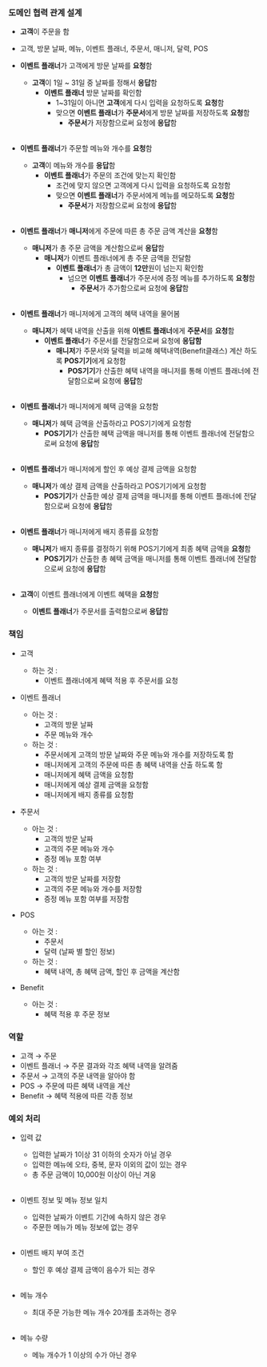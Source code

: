 ### 도메인 협력 관계 설계

- **고객**이 주문을 함
- 고객,  방문 날짜, 메뉴, 이벤트 플래너, 주문서, 매니저, 달력, POS

- **이벤트 플래너**가 고객에게 방문 날짜를 **요청**함
    - **고객**이 1일 ~ 31일 중 날짜를 정해서 **응답**함
        - **이벤트 플래너** 방문 날짜를 확인함
            - 1~31일이 아니면 **고객**에게 다시 입력을 요청하도록 **요청**함
            - 맞으면 **이벤트 플래너**가 **주문서**에게 방문 날짜를 저장하도록 **요청**함
                - **주문서**가 저장함으로써 요청에 **응답**함<br/><br/>

- **이벤트 플래너**가 주문할 메뉴와 개수를 **요청**함
    - **고객**이 메뉴와 개수를 **응답**함
        - **이벤트 플래너**가 주문의 조건에 맞는지 확인함
            - 조건에 맞지 않으면 고객에게  다시 입력을 요청하도록 요청함
            - 맞으면 **이벤트 플래너**가 주문서에게 메뉴를 메모하도록 **요청**함
                - **주문서**가 저장함으로써 요청에 **응답**함<br/><br/>

- **이벤트 플래너**가 **매니저**에게 주문에 따른 총 주문 금액 계산을 **요청**함
    - **매니저**가 총 주문 금액을 계산함으로써 **응답**함
        - **매니저**가 이벤트 플래너에게 총 주문 금액을 전달함
            - **이벤트 플래너**가 총 금액이 **12만**원이 넘는지 확인함
                - 넘으면 **이벤트 플래너**가 주문서에 증정 메뉴를 추가하도록 **요청**함
                    - **주문서**가 추가함으로써 요청에 **응답**함<br/><br/>

- **이벤트 플래너**가 매니저에게 고객의 혜택 내역을 물어봄
    - **매니저**가 혜택 내역을 산출을 위해 **이벤트 플래너**에게 **주문서**를 **요청**함
        - **이벤트 플래너**가 주문서를 전달함으로써 요청에 **응답함**
            - **매니저**가 주문서와 달력을 비교해 혜택내역(Benefit클래스) 계산 하도록 **POS기기**에게 요청함
                - **POS기기**가 산출한 혜택 내역을 매니저를 통해 이벤트 플래너에 전달함으로써 요청에 **응답**함<br/><br/>

- **이벤트 플래너**가 매니저에게 혜택 금액을 요청함
    - **매니저**가 혜택 금액을 산출하라고 POS기기에게 요청함
        - **POS기기**가 산출한 혜택 금액을 매니저를 통해 이벤트 플래너에 전달함으로써 요청에 **응답**함<br/><br/>

- **이벤트 플래너**가 매니저에게 할인 후 예상 결제 금액을 요청함
    - **매니저**가 예상 결제 금액을 산출하라고 POS기기에게 요청함
        - **POS기기**가 산출한 예상 결제 금액을 매니저를 통해 이벤트 플래너에 전달함으로써 요청에 **응답**함<br/><br/>

- **이벤트 플래너**가 매니저에게 배지 종류를 요청함
    - **매니저**가 배지 종류를 결정하기 위해 POS기기에게 최종 혜택 금액을 **요청**함
        - **POS기기**가 산출한 총 혜택 금액을 매니저를 통해 이벤트 플래너에 전달함으로써 요청에 **응답**함<br/><br/>

- **고객**이 이벤트 플래너에게 이벤트 혜택을 **요청**함
    - **이벤트 플래너**가 주문서를 출력함으로써 **응답**함

### 책임

- 고객
    - 하는 것 :
        - 이벤트 플래너에게 혜택 적용 후 주문서를 요청

- 이벤트  플래너
    - 아는 것 :
        - 고객의 방문 날짜
        - 주문 메뉴와 개수
    - 하는 것 :
        - 주문서에게 고객의 방문 날짜와 주문 메뉴와 개수를 저장하도록 함
        - 매니저에게 고객의 주문에 따른 총 혜택 내역을 산출 하도록 함
        - 매니저에게 혜택 금액을 요청함
        - 매니저에게 예상 결제 금액을 요청함
        - 매니저에게 배지 종류를 요청함

- 주문서
    - 아는 것 :
        - 고객의 방문 날짜
        - 고객의 주문 메뉴와 개수
        - 증정 메뉴 포함 여부
    - 하는 것 :
        - 고객의 방문 날짜를 저장함
        - 고객의 주문 메뉴와 개수를 저장함
        - 증정 메뉴 포함 여부를 저장함

- POS
    - 아는 것 :
        - 주문서
        - 달력 (날짜 별 할인 정보)
    - 하는 것 :
        - 혜택 내역, 총 혜택 금액, 할인 후 금액을 계산함

- Benefit
    - 아는 것 : 
      - 혜택 적용 후 주문 정보

### 역할

- 고객 → 주문
- 이벤트 플래너 → 주문 결과와 각조 혜택 내역을 알려줌
- 주문서 → 고객의 주문 내역을 알아야 함
- POS → 주문에 따른 혜택 내역을 계산
- Benefit → 혜택 적용에 따른 각종 정보


### 예외 처리

- 입력 값
    - 입력한 날짜가 1이상 31 이하의 숫자가 아닐 경우
    - 입력한 메뉴에 오타, 중복, 문자 이외의 값이 있는 경우
    - 총 주문 금액이 10,000원 이상이 아닌 겨웅<br/><br/>

- 이벤트 정보 및 메뉴 정보 일치
    - 입력한 날짜가 이벤트 기간에 속하지 않은 경우
    - 주문한 메뉴가 메뉴 정보에 없는 경우<br/><br/>

- 이벤트 배지 부여 조건
    - 할인 후 예상 결제 금액이 음수가 되는 경우<br/><br/>

- 메뉴 개수
    - 최대 주문 가능한 메뉴 개수 20개를 초과하는 경우<br/><br/>

- 메뉴 수량
    - 메뉴 개수가 1 이상의 수가 아닌 경우<br/><br/>